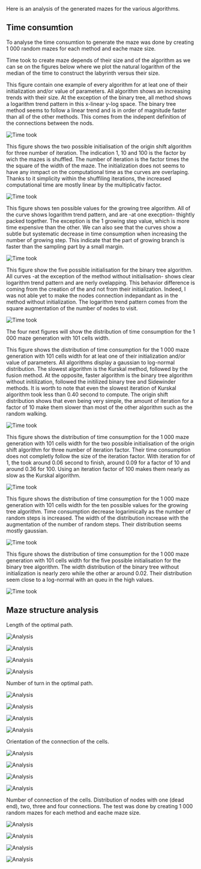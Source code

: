 Here is an analysis of the generated mazes for the various algorithms.

## Time consumtion
To analyse the time consumtion to generate the maze was done by creating 1 000 random mazes for each method and eache maze size.

Time took to create maze depends of their size and of the algorithm as we can se on the figures below where we plot the natural logarithm of the median of the time to construct the labyrinth versus their size.

This figure contain one example of every algorithm for at leat one of their initialization and/or value of parameters. All algorithm shows an increasing trends with their size. At the exception of the binary tree, all method shows a logarithm trend pattern in this x-linear y-log space. The binary tree method seems to follow a linear trend and is in order of magnitude faster than all of the other methods. This comes from the indepent definition of the connections between the nods.

![Time took](../img/log_t_evol_med_gen_all.png)

This figure shows the two possible initialisation of the origin shift algorithm for three number of iteration. The indication 1, 10 and 100 is the factor by wich the mazes is shuffled. The number of iteration is the factor times the the square of the width of the maze. The initialization does not seems to have any inmpact on the computational time as the curves are overlaping. Thanks to it simplicity within the shuffiling iterations, the increased computational time are mostly linear by the multiplicativ factor.

![Time took](../img/log_t_evol_med_gen_oshift.png)

This figure shows ten possible values for the growing tree algorithm. All of the curve shows logarithm trend pattern, and are -at one execption- thightly packed together. The exception is the 1 growing step value, which is more time expensive than the other. We can also see that the curves show a subtle but systematic decrease in time consumption when increasing the number of growing step. This indicate that the part of growing branch is faster than the sampling part by a small margin.

![Time took](../img/log_t_evol_med_gen_grower.png)

This figure show the five possible initialisation for the binary tree algorithm. All curves -at the exception of the method without initialisation- shows clear logarithm trend pattern and are nerly ovelapping. This behavior difference is coming from the creation of the and not from their initialization. Indeed, I was not able yet to make the nodes connection indepandant as in the method without initialization. The logarithm trend pattern comes from the square augmentation of the number of nodes to visit.

![Time took](../img/log_t_evol_med_gen_bintree.png)

The four next figures will show the distribution of time consumption for the 1 000 maze generation with 101 cells width.

This figure shows the distribution of time consumption for the 1 000 maze generation with 101 cells width for at leat one of their initialization and/or value of parameters. All algorithms display a gaussian to log-normal distribution. The slowest algorithm is the Kurskal method, followed by the fusion method. At the opposite, faster algorithm is the binary tree algorithm without initilization, followed the initilized binary tree and Sidewinder methods. It is worth to note that even the slowest iteration of Kurskal algorithm took less than 0.40 second to compute. The origin shift distribution shows that even being very simple, the amount of iteration for a factor of 10 make them slower than most of the other algorithm such as the random walking.

![Time took](../img/distrib_t_gen_all_sz101.png)

This figure shows the distribution of time consumption for the 1 000 maze generation with 101 cells width for the two possible initialisation of the origin shift algorithm for three number of iteration factor. Their time consumption does not completly follow the size of the iteration factor. With iteration for of 1, the took around 0.06 second to finish, around 0.09 for a factor of 10 and around 0.36 for 100. Using an iteration factor of 100 makes them nearly as slow as the Kurskal algorithm. 

![Time took](../img/distrib_t_gen_oshift_sz101.png)

This figure shows the distribution of time consumption for the 1 000 maze generation with 101 cells width for the ten possible values for the growing tree algorithm. Time consumption decrease logarimically as the number of random steps is increased. The width of the distribution increase with the augmentation of the number of random steps. Their distribution seems mostly gaussian.

![Time took](../img/distrib_t_gen_grower_sz101.png)

This figure shows the distribution of time consumption for the 1 000 maze generation with 101 cells width for the five possible initialisation for the binary tree algorithm. The width distribution of the binary tree without initialization is nearly zero while the other ar around 0.02. Their distribution seem close to a log-normal with an queu in the high values. 

![Time took](../img/distrib_t_gen_bintree_sz101.png)


## Maze structure analysis

Length of the optimal path.

![Analysis](../img/len_op_dstb_gen.png)

![Analysis](../img/len_op_dstb_oshift.png)

![Analysis](../img/len_op_dstb_grower.png)

![Analysis](../img/len_op_dstb_bint.png)

Number of turn in the optimal path.

![Analysis](../img/nturn_op_dstb_gen.png)

![Analysis](../img/nturn_op_dstb_oshift.png)

![Analysis](../img/nturn_op_dstb_grower.png)

![Analysis](../img/nturn_op_dstb_bint.png)

Orientation of the connection of the cells.

![Analysis](../img/connect_orient_distri_gen.png)

![Analysis](../img/connect_orient_distri_oshift.png)

![Analysis](../img/connect_orient_distri_grower.png)

![Analysis](../img/connect_orient_distri_bint.png)

Number of connection of the cells.
Distribution of nodes with one (dead end), two, three and four connections. The test was done by creating 1 000 random mazes for each method and eache maze size.

![Analysis](../img/connect_numb_distri_gen.png)

![Analysis](../img/connect_numb_distri_oshift.png)

![Analysis](../img/connect_numb_distri_grower.png)

![Analysis](../img/connect_numb_distri_bint.png)


